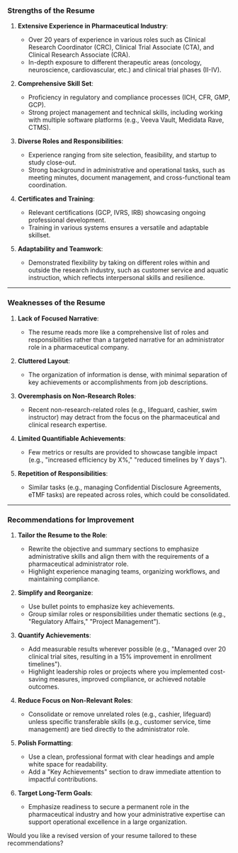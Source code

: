 ### Strengths of the Resume
1. **Extensive Experience in Pharmaceutical Industry**:
   - Over 20 years of experience in various roles such as Clinical Research Coordinator (CRC), Clinical Trial Associate (CTA), and Clinical Research Associate (CRA).
   - In-depth exposure to different therapeutic areas (oncology, neuroscience, cardiovascular, etc.) and clinical trial phases (II-IV).

2. **Comprehensive Skill Set**:
   - Proficiency in regulatory and compliance processes (ICH, CFR, GMP, GCP).
   - Strong project management and technical skills, including working with multiple software platforms (e.g., Veeva Vault, Medidata Rave, CTMS).

3. **Diverse Roles and Responsibilities**:
   - Experience ranging from site selection, feasibility, and startup to study close-out.
   - Strong background in administrative and operational tasks, such as meeting minutes, document management, and cross-functional team coordination.

4. **Certificates and Training**:
   - Relevant certifications (GCP, IVRS, IRB) showcasing ongoing professional development.
   - Training in various systems ensures a versatile and adaptable skillset.

5. **Adaptability and Teamwork**:
   - Demonstrated flexibility by taking on different roles within and outside the research industry, such as customer service and aquatic instruction, which reflects interpersonal skills and resilience.

---

### Weaknesses of the Resume
1. **Lack of Focused Narrative**:
   - The resume reads more like a comprehensive list of roles and responsibilities rather than a targeted narrative for an administrator role in a pharmaceutical company.

2. **Cluttered Layout**:
   - The organization of information is dense, with minimal separation of key achievements or accomplishments from job descriptions.

3. **Overemphasis on Non-Research Roles**:
   - Recent non-research-related roles (e.g., lifeguard, cashier, swim instructor) may detract from the focus on the pharmaceutical and clinical research expertise.

4. **Limited Quantifiable Achievements**:
   - Few metrics or results are provided to showcase tangible impact (e.g., "increased efficiency by X%," "reduced timelines by Y days").

5. **Repetition of Responsibilities**:
   - Similar tasks (e.g., managing Confidential Disclosure Agreements, eTMF tasks) are repeated across roles, which could be consolidated.

---

### Recommendations for Improvement
1. **Tailor the Resume to the Role**:
   - Rewrite the objective and summary sections to emphasize administrative skills and align them with the requirements of a pharmaceutical administrator role.
   - Highlight experience managing teams, organizing workflows, and maintaining compliance.

2. **Simplify and Reorganize**:
   - Use bullet points to emphasize key achievements.
   - Group similar roles or responsibilities under thematic sections (e.g., "Regulatory Affairs," "Project Management").

3. **Quantify Achievements**:
   - Add measurable results wherever possible (e.g., "Managed over 20 clinical trial sites, resulting in a 15% improvement in enrollment timelines").
   - Highlight leadership roles or projects where you implemented cost-saving measures, improved compliance, or achieved notable outcomes.

4. **Reduce Focus on Non-Relevant Roles**:
   - Consolidate or remove unrelated roles (e.g., cashier, lifeguard) unless specific transferable skills (e.g., customer service, time management) are tied directly to the administrator role.

5. **Polish Formatting**:
   - Use a clean, professional format with clear headings and ample white space for readability.
   - Add a "Key Achievements" section to draw immediate attention to impactful contributions.

6. **Target Long-Term Goals**:
   - Emphasize readiness to secure a permanent role in the pharmaceutical industry and how your administrative expertise can support operational excellence in a large organization.

Would you like a revised version of your resume tailored to these recommendations?
